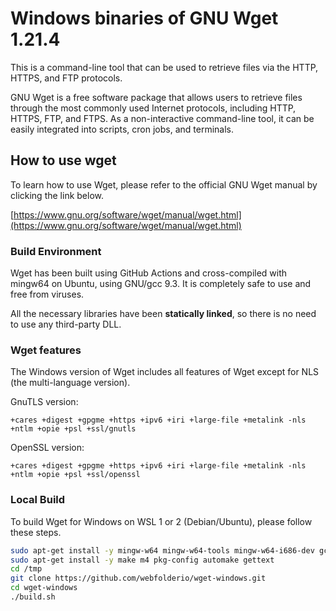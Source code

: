 # Windows binaries of GNU Wget 1.21.4

This is a command-line tool that can be used to retrieve files via the HTTP, HTTPS, and FTP protocols.

GNU Wget is a free software package that allows users to retrieve files through the most commonly used Internet protocols,
including HTTP, HTTPS, FTP, and FTPS. As a non-interactive command-line tool,
it can be easily integrated into scripts, cron jobs, and terminals.

## How to use wget

To learn how to use Wget, please refer to the official GNU Wget manual by clicking the link below.

[https://www.gnu.org/software/wget/manual/wget.html](https://www.gnu.org/software/wget/manual/wget.html)

### Build Environment

Wget has been built using GitHub Actions and cross-compiled with mingw64 on Ubuntu, using GNU/gcc 9.3.
It is completely safe to use and free from viruses.

All the necessary libraries have been **statically linked**, so there is no need to use any third-party DLL.

### Wget features

The Windows version of Wget includes all features of Wget except for NLS (the multi-language version).

GnuTLS version:

`+cares +digest +gpgme +https +ipv6 +iri +large-file +metalink -nls +ntlm +opie +psl +ssl/gnutls`

OpenSSL version:

`+cares +digest +gpgme +https +ipv6 +iri +large-file +metalink -nls +ntlm +opie +psl +ssl/openssl`

### Local Build

To build Wget for Windows on WSL 1 or 2 (Debian/Ubuntu), please follow these steps.

```bash
sudo apt-get install -y mingw-w64 mingw-w64-tools mingw-w64-i686-dev gcc
sudo apt-get install -y make m4 pkg-config automake gettext
cd /tmp
git clone https://github.com/webfolderio/wget-windows.git
cd wget-windows
./build.sh
```

